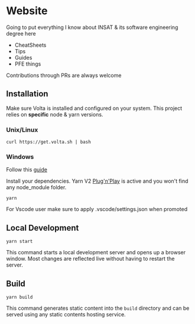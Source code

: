 # Website

Going to put everything I know about INSAT & its software engineering degree here

- CheatSheets
- Tips
- Guides
- PFE things

Contributions through PRs are always welcome

## Installation

Make sure Volta is installed and configured on your system. This project relies on  **specific** node & yarn versions.

### Unix/Linux

```console
curl https://get.volta.sh | bash
```

### Windows

Follow this [guide](https://docs.volta.sh/guide/getting-started)

Install your dependencies. Yarn V2 [Plug'n'Play](https://yarnpkg.com/features/pnp) is active and you won't find any node_module folder.

```console
yarn
```

For Vscode user make sure to apply .vscode/settings.json when promoted

## Local Development

```console
yarn start
```

This command starts a local development server and opens up a browser window. Most changes are reflected live without having to restart the server.

## Build

```console
yarn build
```

This command generates static content into the `build` directory and can be served using any static contents hosting service.
